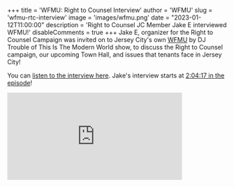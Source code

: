 +++
title = 'WFMU: Right to Counsel Interview'
author = 'WFMU'
slug = 'wfmu-rtc-interview'
image = 'images/wfmu.png'
date = "2023-01-12T11:00:00"
description = 'Right to Counsel JC Member Jake E interviewed WFMU!'
disableComments = true
+++
Jake E, organizer for the Right to Counsel Campaign was invited on to
Jersey City's own [WFMU](https://wfmu.org) by DJ Trouble of This Is The Modern
World show, to discuss the Right to Counsel campaign, our upcoming
Town Hall, and issues that tenants face in Jersey City!

You can [listen to the interview
here](https://www.wfmu.org/playlists/shows/123630). Jake's interview starts at
[2:04:17 in the
episode](https://www.wfmu.org/flashplayer.php?version=3&show=123630&archive=229470&starttime=2:04:17)!

<iframe
src='https://wfmu.org/archiveplayer/?show=123630&archive=229470&starttime=02:04:17' style='border:0; width:400px; height:200px;'></iframe>
